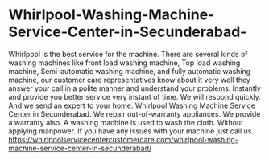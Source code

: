 # Whirlpool-Washing-Machine-Service-Center-in-Secunderabad-
Whirlpool is the best service for the machine. There are several kinds of washing machines like front load washing machine, Top load washing machine, Semi-automatic washing machine, and fully automatic washing machine, our customer care representatives know about it very well they answer your call in a polite manner and understand your problems. Instantly and provide you better service very instant of time. We will respond quickly. And we send an expert to your home. Whirlpool Washing Machine Service Center in Secunderabad. We repair out-of-warranty appliances. We provide a warranty also. A washing machine is used to wash the cloth. Without applying manpower. If you have any issues with your machine just call us. https://whirlpoolservicecentercustomercare.com/whirlpool-washing-machine-service-center-in-secunderabad/
